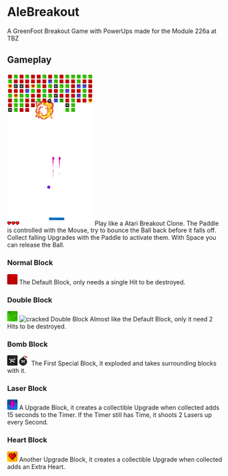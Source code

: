 # AleBreakout
A GreenFoot Breakout Game with PowerUps made for the Module 226a at TBZ

## Gameplay
<img src="https://raw.githubusercontent.com/alessio-b/AleBreakout/main/preview.png" alt="Previw" width="200"/>
Play like a Atari Breakout Clone.
The Paddle is controlled with the Mouse, try to bounce the Ball back before it falls off.
Collect falling Upgrades with the Paddle to activate them.
With Space you can release the Ball.

### Normal Block
![Normal Block](https://raw.githubusercontent.com/alessio-b/AleBreakout/main/images/blockNormal.png)
The Default Block, only needs a single Hit to be destroyed.

### Double Block
![Double Block Full](https://raw.githubusercontent.com/alessio-b/AleBreakout/main/images/blockDouble.png) ![cracked Double Block](https://raw.githubusercontent.com/alessio-b/AleBreakout/main/images/blockDouble2..png)
Almost like the Default Block, only it need 2 Hits to be destroyed.

### Bomb Block
![Bomb Block](https://raw.githubusercontent.com/alessio-b/AleBreakout/main/images/blockBomb.png) ![Bomb](https://raw.githubusercontent.com/alessio-b/AleBreakout/main/images/bomb.png)
The First Special Block, it exploded and takes surrounding blocks with it.

### Laser Block
![Laser Block](https://raw.githubusercontent.com/alessio-b/AleBreakout/main/images/blockLaser.png)
A Upgrade Block, it creates a collectible Upgrade when collected adds 15 seconds to the Timer.
If the Timer still has Time, it shoots 2 Lasers up every Second.

### Heart Block
![Heart Block](https://raw.githubusercontent.com/alessio-b/AleBreakout/main/images/blockHeart.png)
Another Upgrade Block, it creates a collectible Upgrade when collected adds an Extra Heart.